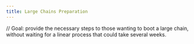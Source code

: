 ```yaml
---
title: Large Chains Preparation
---
```


// Goal: provide the necessary steps to those wanting to boot a large
chain, without waiting for a linear process that could take several
weeks.
